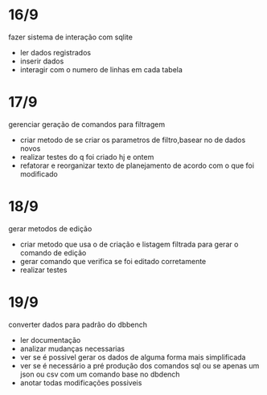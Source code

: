 <h1>16/9</h1>
fazer sistema de interação com sqlite

* ler dados registrados
* inserir dados
* interagir com o numero de linhas em cada tabela
<h1>17/9</h1>
gerenciar geração de comandos para filtragem

* criar metodo de se criar os parametros de filtro,basear no de dados novos
* realizar testes do q foi criado hj e ontem
 * refatorar e reorganizar texto de planejamento de acordo com o que foi modificado
<h1>18/9</h1>
gerar metodos de edição

 * criar metodo que usa o de criação e listagem filtrada para gerar o comando de edição
 * gerar comando que verifica se foi editado corretamente
 * realizar testes

<h1>19/9</h1>
converter dados para padrão do dbbench

 * ler documentação
 * analizar mudanças necessarias
 * ver se é possivel gerar os dados de alguma forma mais simplificada
 * ver se é necessário a pré produção dos comandos sql ou se apenas um json ou csv com um comando base no dbdench
 * anotar todas modificações possiveis
